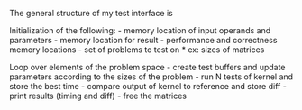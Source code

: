 The general structure of my test interface is

Initialization of the following:
    - memory location of input operands and parameters
    - memory location for result
    - performance and correctness memory locations
    - set of problems to test on
        * ex: sizes of matrices

Loop over elements of the problem space
    - create test buffers and update parameters according to the sizes of the problem
    - run N tests of kernel and store the best time
    - compare output of kernel to reference and store diff
    - print results (timing and diff)
    - free the matrices


    
